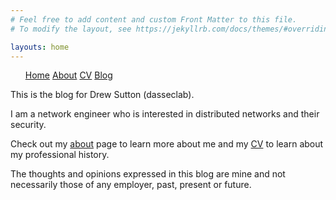 ```yaml
---
# Feel free to add content and custom Front Matter to this file.
# To modify the layout, see https://jekyllrb.com/docs/themes/#overriding-theme-defaults

layouts: home
---
```


<html>
		<style>
			ul#menu li {display:inline;}
		</style>
	<body>
			<nav>
			<ul id=menu>
				<li><a href="/">Home</a></li>
				<li><a href="/about">About</a></li>
				<li><a href="/CV">CV</a></li>
				<li><a href="/blog">Blog</a></li>
			</ul>
			</nav>
		<p>This is the blog for Drew Sutton (dasseclab).</p>
		<p></p>
		<p>I am a network engineer who is interested in distributed networks and their security.</p>
		<p>Check out my <a href="/about">about</a> page to learn more about me and my <a href="/CV">CV</a> to learn about my professional history.</p>
		<p></p>
		<p>The thoughts and opinions expressed in this blog are mine and not necessarily those of any employer, past, present or future.</p>
	</body>
</html>